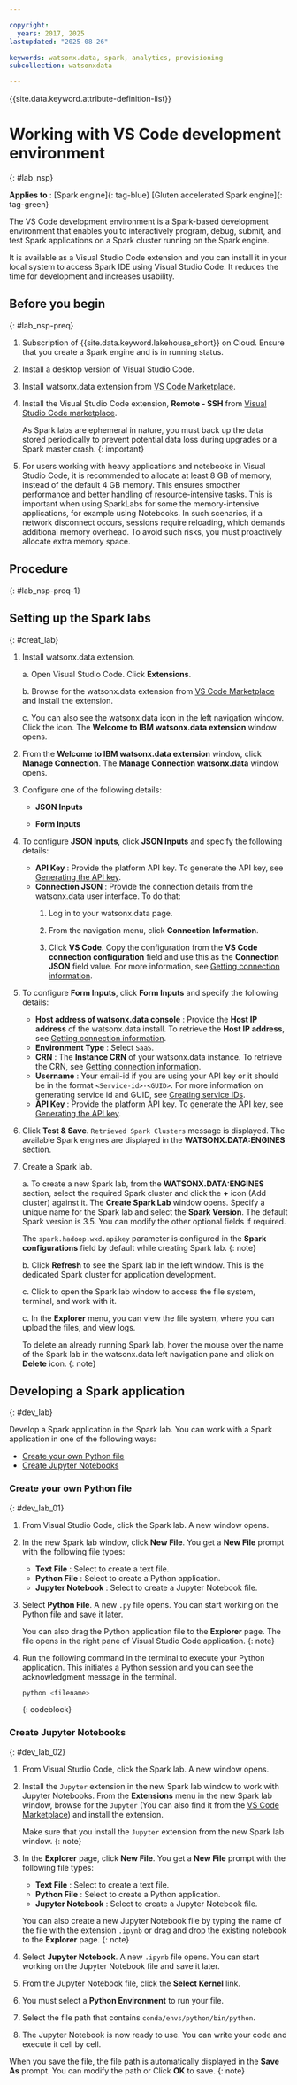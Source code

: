 ```yaml
---

copyright:
  years: 2017, 2025
lastupdated: "2025-08-26"

keywords: watsonx.data, spark, analytics, provisioning
subcollection: watsonxdata

---
```


{{site.data.keyword.attribute-definition-list}}

# Working with VS Code development environment
{: #lab_nsp}


**Applies to** : [Spark engine]{: tag-blue}  [Gluten accelerated Spark engine]{: tag-green}


The VS Code development environment is a Spark-based development environment that enables you to interactively program, debug, submit, and test Spark applications on a Spark cluster running on the Spark engine.

It is available as a Visual Studio Code extension and you can install it in your local system to access Spark IDE using Visual Studio Code. It reduces the time for development and increases usability.


## Before you begin
{: #lab_nsp-preq}

1. Subscription of {{site.data.keyword.lakehouse_short}} on Cloud. Ensure that you create a Spark engine and is in running status.
1. Install a desktop version of Visual Studio Code.
1. Install watsonx.data extension from [VS Code Marketplace](https://marketplace.visualstudio.com/items?itemName=IBM.watsonx-data).
1. Install the Visual Studio Code extension, **Remote - SSH** from [Visual Studio Code marketplace](https://marketplace.visualstudio.com/items?itemName=ms-vscode-remote.remote-ssh).


   As Spark labs are ephemeral in nature, you must back up the data stored periodically to prevent potential data loss during upgrades or a Spark master crash.
   {: important}

1. For users working with heavy applications and notebooks in Visual Studio Code, it is recommended to allocate at least 8 GB of memory, instead of the default 4 GB memory. This ensures smoother performance and better handling of resource-intensive tasks.
   This is important when using SparkLabs for some the memory-intensive applications, for example using Notebooks. In such scenarios, if a network disconnect occurs, sessions require reloading, which demands additional memory overhead.
   To avoid such risks, you must proactively allocate extra memory space.

## Procedure
{: #lab_nsp-preq-1}


## Setting up the Spark labs
{: #creat_lab}

1. Install watsonx.data extension.

    a. Open Visual Studio Code. Click **Extensions**.

    b. Browse for the watsonx.data extension from [VS Code Marketplace](https://marketplace.visualstudio.com/items?itemName=IBM.watsonx-data) and install the extension.

    c. You can also see the watsonx.data icon in the left navigation window. Click the icon. The **Welcome to IBM watsonx.data extension** window opens.


2. From the **Welcome to IBM watsonx.data extension** window, click **Manage Connection**. The **Manage Connection watsonx.data** window opens.

3. Configure one of the following details:

    * **JSON Inputs**

    * **Form Inputs**

4. To configure **JSON Inputs**, click **JSON Inputs** and specify the following details:

    * **API Key** : Provide the platform API key. To generate the API key, see [Generating the API key]({{site.data.keyword.ref-con-presto-serv-link}}).
    * **Connection JSON** : Provide the connection details from the watsonx.data user interface. To do that:
        1. Log in to your watsonx.data page.

        2. From the navigation menu, click **Connection Information**.

        3. Click **VS Code**. Copy the configuration  from the **VS Code connection configuration** field and use this as the **Connection JSON** field value. For more information, see [Getting connection information]({{site.data.keyword.ref-get_connection-link}}).


5. To configure **Form Inputs**, click **Form Inputs** and specify the following details:
    * **Host address of watsonx.data console** : Provide the **Host IP address** of the watsonx.data install. To retrieve the **Host IP address**, see [Getting connection information]({{site.data.keyword.ref-get_connection-link}}).
    * **Environment Type** : Select `SaaS`.
    * **CRN** : The **Instance CRN** of your watsonx.data instance. To retrieve the CRN, see [Getting connection information]({{site.data.keyword.ref-get_connection-link}}).
    * **Username** : Your email-id if you are using your API key or it should be in the format `<Service-id>-<GUID>`. For more information on generating service id and GUID, see [Creating service IDs](https://www.ibm.com/docs/en/watsonx/watsonxdata/aws?topic=usca-granting-access-through-service-ids-api-keys-from-saas-console#creating_service_IDs).
    * **API Key** : Provide the platform API key. To generate the API key, see [Generating the API key]({{site.data.keyword.ref-con-presto-serv-link}}).

4. Click **Test & Save**. `Retrieved Spark Clusters` message is displayed. The available Spark engines are displayed in the **WATSONX.DATA:ENGINES** section.

3. Create a Spark lab.

    a. To create a new Spark lab, from the **WATSONX.DATA:ENGINES** section, select the required Spark cluster and click the **+** icon (Add cluster) against it. The **Create Spark Lab** window opens. Specify a unique name for the Spark lab and select the **Spark Version**. The default Spark version is 3.5. You can modify the other optional fields if required.

    The `spark.hadoop.wxd.apikey` parameter is configured in the **Spark configurations** field by default while creating Spark lab.
    {: note}

    b. Click **Refresh** to see the Spark lab in the left window. This is the dedicated Spark cluster for application development.

    c. Click to open the Spark lab window to access the file system, terminal, and work with it.

    c. In the **Explorer** menu, you can view the file system, where you can upload the files, and view logs.

    To delete an already running Spark lab, hover the mouse over the name of the Spark lab in the watsonx.data left navigation pane and click on **Delete** icon.
    {: note}

## Developing a Spark application
{: #dev_lab}

Develop a Spark application in the Spark lab. You can work with a Spark application in one of the following ways:

* [Create your own Python file](#dev_lab_01)
* [Create Jupyter Notebooks](#dev_lab_02)

### Create your own Python file
{: #dev_lab_01}

1. From Visual Studio Code, click the Spark lab. A new window opens.

1. In the new Spark lab window, click **New File**. You get a **New File** prompt with the following file types:
   * **Text File** : Select to create a text file.
   * **Python File** : Select to create a Python application.
   * **Jupyter Notebook** : Select to create a Jupyter Notebook file.

1. Select **Python File**. A new `.py` file opens. You can start working on the Python file and save it later.

   You can also drag the Python application file to the **Explorer** page. The file opens in the right pane of Visual Studio Code application.
   {: note}

2. Run the following command in the terminal to execute your Python application. This initiates a Python session and you can see the acknowledgment message in the terminal.

    ```bash
    python <filename>
    ```
    {: codeblock}

### Create Jupyter Notebooks
{: #dev_lab_02}

1. From Visual Studio Code, click the Spark lab. A new window opens.

1. Install the `Jupyter` extension in the new Spark lab window to work with Jupyter Notebooks.
   From the **Extensions** menu in the new Spark lab window, browse for the `Jupyter` (You can also find it from the [VS Code Marketplace](https://marketplace.visualstudio.com/items?itemName=ms-toolsai.jupyter)) and install the extension.

   Make sure that you install the `Jupyter` extension from the new Spark lab window.
   {: note}

1. In the **Explorer** page, click **New File**. You get a **New File** prompt with the following file types:
   * **Text File** : Select to create a text file.
   * **Python File** : Select to create a Python application.
   * **Jupyter Notebook** : Select to create a Jupyter Notebook file.

   You can also create a new Jupyter Notebook file by typing the name of the file with the extension `.ipynb` or drag and drop the existing notebook to the **Explorer** page.
   {: note}

1. Select **Jupyter Notebook**. A new `.ipynb` file opens. You can start working on the Jupyter Notebook file and save it later.

1. From the Jupyter Notebook file, click the **Select Kernel** link.

1. You must select a **Python Environment** to run your file.

5. Select the file path that contains `conda/envs/python/bin/python`.

5. The Jupyter Notebook is now ready to use. You can write your code and execute it cell by cell.

When you save the file, the file path is automatically displayed in the **Save As** prompt. You can modify the path or Click **OK** to save.
{: note}
